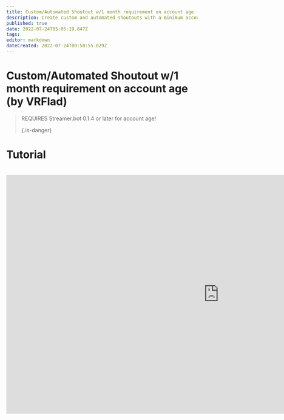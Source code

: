 ```yaml
---
title: Custom/Automated Shoutout w/1 month requirement on account age (by VRFlad)
description: Create custom and automated shoutouts with a minimum account age requirement in Streamer.bot.
published: true
date: 2022-07-24T05:05:19.847Z
tags: 
editor: markdown
dateCreated: 2022-07-24T00:50:55.029Z
---
```


# Custom/Automated Shoutout w/1 month requirement on account age (by VRFlad)
> REQUIRES Streamer.bot 0.1.4 or later for account age! 
> 
> {.is-danger}

# Tutorial
<br>
<iframe width="1120" height="630" src="https://www.youtube.com/embed/oRIMafDpP-c" title="YouTube video player" frameborder="0" allow="accelerometer; autoplay; clipboard-write; encrypted-media; gyroscope; picture-in-picture" allowfullscreen></iframe>